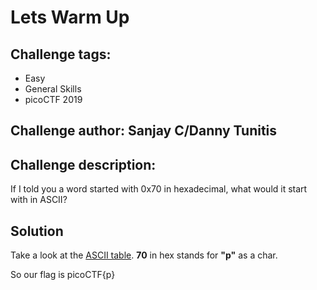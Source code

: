 # Lets Warm Up
## Challenge tags:
- Easy
- General Skills
- picoCTF 2019

## Challenge author: Sanjay C/Danny Tunitis
## Challenge description:
If I told you a word started with 0x70 in hexadecimal, what would it start with in ASCII?

## Solution
Take a look at the [ASCII table](https://www.asciitable.com/). **70** in hex stands for **"p"** as a char.

So our flag is picoCTF{p}
